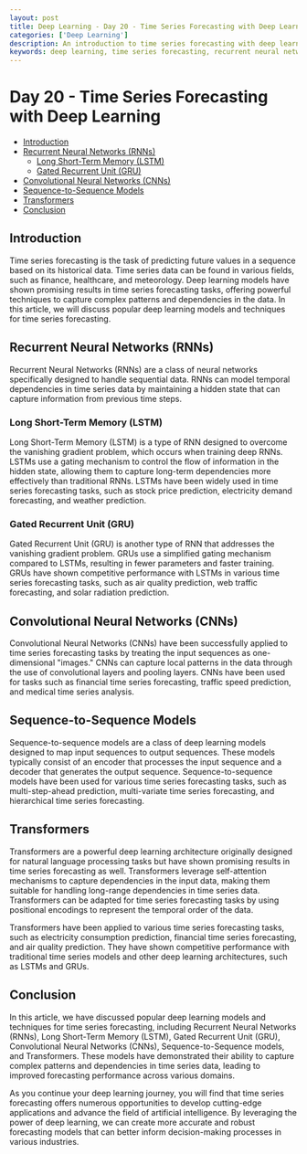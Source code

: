 ```yaml
---
layout: post
title: Deep Learning - Day 20 - Time Series Forecasting with Deep Learning
categories: ['Deep Learning']
description: An introduction to time series forecasting with deep learning, covering popular models and techniques for tackling these tasks.
keywords: deep learning, time series forecasting, recurrent neural networks, RNN, LSTM, GRU, CNN, sequence-to-sequence models, Transformer
---
```

# Day 20 - Time Series Forecasting with Deep Learning

- [Introduction](#introduction)
- [Recurrent Neural Networks (RNNs)](#recurrent-neural-networks-rnns)
  - [Long Short-Term Memory (LSTM)](#long-short-term-memory-lstm)
  - [Gated Recurrent Unit (GRU)](#gated-recurrent-unit-gru)
- [Convolutional Neural Networks (CNNs)](#convolutional-neural-networks-cnns)
- [Sequence-to-Sequence Models](#sequence-to-sequence-models)
- [Transformers](#transformers)
- [Conclusion](#conclusion)

## Introduction

Time series forecasting is the task of predicting future values in a sequence based on its historical data. Time series data can be found in various fields, such as finance, healthcare, and meteorology. Deep learning models have shown promising results in time series forecasting tasks, offering powerful techniques to capture complex patterns and dependencies in the data. In this article, we will discuss popular deep learning models and techniques for time series forecasting.

## Recurrent Neural Networks (RNNs)

Recurrent Neural Networks (RNNs) are a class of neural networks specifically designed to handle sequential data. RNNs can model temporal dependencies in time series data by maintaining a hidden state that can capture information from previous time steps.

### Long Short-Term Memory (LSTM)

Long Short-Term Memory (LSTM) is a type of RNN designed to overcome the vanishing gradient problem, which occurs when training deep RNNs. LSTMs use a gating mechanism to control the flow of information in the hidden state, allowing them to capture long-term dependencies more effectively than traditional RNNs. LSTMs have been widely used in time series forecasting tasks, such as stock price prediction, electricity demand forecasting, and weather prediction.

### Gated Recurrent Unit (GRU)

Gated Recurrent Unit (GRU) is another type of RNN that addresses the vanishing gradient problem. GRUs use a simplified gating mechanism compared to LSTMs, resulting in fewer parameters and faster training. GRUs have shown competitive performance with LSTMs in various time series forecasting tasks, such as air quality prediction, web traffic forecasting, and solar radiation prediction.

## Convolutional Neural Networks (CNNs)

Convolutional Neural Networks (CNNs) have been successfully applied to time series forecasting tasks by treating the input sequences as one-dimensional "images." CNNs can capture local patterns in the data through the use of convolutional layers and pooling layers. CNNs have been used for tasks such as financial time series forecasting, traffic speed prediction, and medical time series analysis.

## Sequence-to-Sequence Models

Sequence-to-sequence models are a class of deep learning models designed to map input sequences to output sequences. These models typically consist of an encoder that processes the input sequence and a decoder that generates the output sequence. Sequence-to-sequence models have been used for various time series forecasting tasks, such as multi-step-ahead prediction, multi-variate time series forecasting, and hierarchical time series forecasting.

## Transformers

Transformers are a powerful deep learning architecture originally designed for natural language processing tasks but have shown promising results in time series forecasting as well. Transformers leverage self-attention mechanisms to capture dependencies in the input data, making them suitable for handling long-range dependencies in time series data. Transformers can be adapted for time series forecasting tasks by using positional encodings to represent the temporal order of the data.

Transformers have been applied to various time series forecasting tasks, such as electricity consumption prediction, financial time series forecasting, and air quality prediction. They have shown competitive performance with traditional time series models and other deep learning architectures, such as LSTMs and GRUs.

## Conclusion

In this article, we have discussed popular deep learning models and techniques for time series forecasting, including Recurrent Neural Networks (RNNs), Long Short-Term Memory (LSTM), Gated Recurrent Unit (GRU), Convolutional Neural Networks (CNNs), Sequence-to-Sequence models, and Transformers. These models have demonstrated their ability to capture complex patterns and dependencies in time series data, leading to improved forecasting performance across various domains.

As you continue your deep learning journey, you will find that time series forecasting offers numerous opportunities to develop cutting-edge applications and advance the field of artificial intelligence. By leveraging the power of deep learning, we can create more accurate and robust forecasting models that can better inform decision-making processes in various industries.
